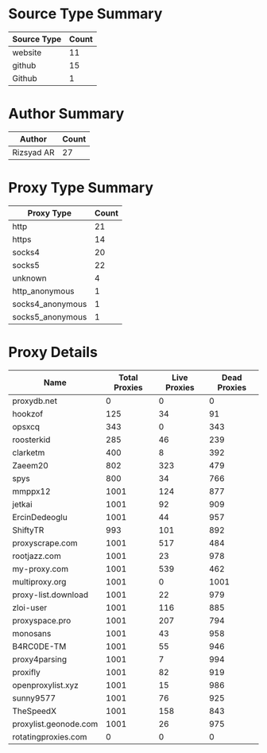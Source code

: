 # Source Type Summary

| Source Type | Count |
|-------------|-------|
| website | 11 |
| github | 15 |
| Github | 1 |


# Author Summary

| Author | Count |
|--------|-------|
| Rizsyad AR | 27 |


# Proxy Type Summary

| Proxy Type | Count |
|------------|-------|
| http | 21 |
| https | 14 |
| socks4 | 20 |
| socks5 | 22 |
| unknown | 4 |
| http_anonymous | 1 |
| socks4_anonymous | 1 |
| socks5_anonymous | 1 |


# Proxy Details

| Name | Total Proxies | Live Proxies | Dead Proxies |
|------|---------------|--------------|---------------|
| proxydb.net | 0 | 0 | 0 |
| hookzof | 125 | 34 | 91 |
| opsxcq | 343 | 0 | 343 |
| roosterkid | 285 | 46 | 239 |
| clarketm | 400 | 8 | 392 |
| Zaeem20 | 802 | 323 | 479 |
| spys | 800 | 34 | 766 |
| mmppx12 | 1001 | 124 | 877 |
| jetkai | 1001 | 92 | 909 |
| ErcinDedeoglu | 1001 | 44 | 957 |
| ShiftyTR | 993 | 101 | 892 |
| proxyscrape.com | 1001 | 517 | 484 |
| rootjazz.com | 1001 | 23 | 978 |
| my-proxy.com | 1001 | 539 | 462 |
| multiproxy.org | 1001 | 0 | 1001 |
| proxy-list.download | 1001 | 22 | 979 |
| zloi-user | 1001 | 116 | 885 |
| proxyspace.pro | 1001 | 207 | 794 |
| monosans | 1001 | 43 | 958 |
| B4RC0DE-TM | 1001 | 55 | 946 |
| proxy4parsing | 1001 | 7 | 994 |
| proxifly | 1001 | 82 | 919 |
| openproxylist.xyz | 1001 | 15 | 986 |
| sunny9577 | 1001 | 76 | 925 |
| TheSpeedX | 1001 | 158 | 843 |
| proxylist.geonode.com | 1001 | 26 | 975 |
| rotatingproxies.com | 0 | 0 | 0 |
